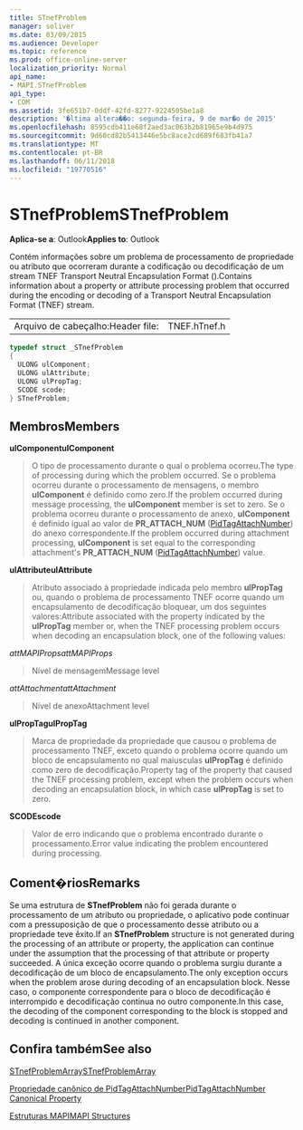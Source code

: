 ```yaml
---
title: STnefProblem
manager: soliver
ms.date: 03/09/2015
ms.audience: Developer
ms.topic: reference
ms.prod: office-online-server
localization_priority: Normal
api_name:
- MAPI.STnefProblem
api_type:
- COM
ms.assetid: 3fe651b7-0ddf-42fd-8277-9224505be1a8
description: '�ltima altera��o: segunda-feira, 9 de mar�o de 2015'
ms.openlocfilehash: 8595cdb411e68f2aed3ac063b2b81965e9b4d975
ms.sourcegitcommit: 9d60cd82b5413446e5bc8ace2cd689f683fb41a7
ms.translationtype: MT
ms.contentlocale: pt-BR
ms.lasthandoff: 06/11/2018
ms.locfileid: "19770516"
---
```

# <a name="stnefproblem"></a><span data-ttu-id="ba08d-103">STnefProblem</span><span class="sxs-lookup"><span data-stu-id="ba08d-103">STnefProblem</span></span>

  
  
<span data-ttu-id="ba08d-104">**Aplica-se a**: Outlook</span><span class="sxs-lookup"><span data-stu-id="ba08d-104">**Applies to**: Outlook</span></span> 
  
<span data-ttu-id="ba08d-105">Contém informações sobre um problema de processamento de propriedade ou atributo que ocorreram durante a codificação ou decodificação de um stream TNEF Transport Neutral Encapsulation Format ().</span><span class="sxs-lookup"><span data-stu-id="ba08d-105">Contains information about a property or attribute processing problem that occurred during the encoding or decoding of a Transport Neutral Encapsulation Format (TNEF) stream.</span></span>
  
|||
|:-----|:-----|
|<span data-ttu-id="ba08d-106">Arquivo de cabeçalho:</span><span class="sxs-lookup"><span data-stu-id="ba08d-106">Header file:</span></span>  <br/> |<span data-ttu-id="ba08d-107">TNEF.h</span><span class="sxs-lookup"><span data-stu-id="ba08d-107">Tnef.h</span></span>  <br/> |
   
```cpp
typedef struct _STnefProblem
{
  ULONG ulComponent;
  ULONG ulAttribute;
  ULONG ulPropTag;
  SCODE scode;
} STnefProblem;

```

## <a name="members"></a><span data-ttu-id="ba08d-108">Membros</span><span class="sxs-lookup"><span data-stu-id="ba08d-108">Members</span></span>

 <span data-ttu-id="ba08d-109">**ulComponent**</span><span class="sxs-lookup"><span data-stu-id="ba08d-109">**ulComponent**</span></span>
  
> <span data-ttu-id="ba08d-110">O tipo de processamento durante o qual o problema ocorreu.</span><span class="sxs-lookup"><span data-stu-id="ba08d-110">The type of processing during which the problem occurred.</span></span> <span data-ttu-id="ba08d-111">Se o problema ocorreu durante o processamento de mensagens, o membro **ulComponent** é definido como zero.</span><span class="sxs-lookup"><span data-stu-id="ba08d-111">If the problem occurred during message processing, the **ulComponent** member is set to zero.</span></span> <span data-ttu-id="ba08d-112">Se o problema ocorreu durante o processamento de anexo, **ulComponent** é definido igual ao valor de **PR_ATTACH_NUM** ([PidTagAttachNumber](pidtagattachnumber-canonical-property.md)) do anexo correspondente.</span><span class="sxs-lookup"><span data-stu-id="ba08d-112">If the problem occurred during attachment processing, **ulComponent** is set equal to the corresponding attachment's **PR_ATTACH_NUM** ([PidTagAttachNumber](pidtagattachnumber-canonical-property.md)) value.</span></span>
    
 <span data-ttu-id="ba08d-113">**ulAttribute**</span><span class="sxs-lookup"><span data-stu-id="ba08d-113">**ulAttribute**</span></span>
  
> <span data-ttu-id="ba08d-114">Atributo associado à propriedade indicada pelo membro **ulPropTag** ou, quando o problema de processamento TNEF ocorre quando um encapsulamento de decodificação bloquear, um dos seguintes valores:</span><span class="sxs-lookup"><span data-stu-id="ba08d-114">Attribute associated with the property indicated by the **ulPropTag** member or, when the TNEF processing problem occurs when decoding an encapsulation block, one of the following values:</span></span> 
    
 <span data-ttu-id="ba08d-115">_attMAPIProps_</span><span class="sxs-lookup"><span data-stu-id="ba08d-115">_attMAPIProps_</span></span>
  
> <span data-ttu-id="ba08d-116">Nível de mensagem</span><span class="sxs-lookup"><span data-stu-id="ba08d-116">Message level</span></span>
    
 <span data-ttu-id="ba08d-117">_attAttachment_</span><span class="sxs-lookup"><span data-stu-id="ba08d-117">_attAttachment_</span></span>
  
> <span data-ttu-id="ba08d-118">Nível de anexo</span><span class="sxs-lookup"><span data-stu-id="ba08d-118">Attachment level</span></span>
    
 <span data-ttu-id="ba08d-119">**ulPropTag**</span><span class="sxs-lookup"><span data-stu-id="ba08d-119">**ulPropTag**</span></span>
  
> <span data-ttu-id="ba08d-120">Marca de propriedade da propriedade que causou o problema de processamento TNEF, exceto quando o problema ocorre quando um bloco de encapsulamento no qual maiusculas **ulPropTag** é definido como zero de decodificação.</span><span class="sxs-lookup"><span data-stu-id="ba08d-120">Property tag of the property that caused the TNEF processing problem, except when the problem occurs when decoding an encapsulation block, in which case **ulPropTag** is set to zero.</span></span> 
    
 <span data-ttu-id="ba08d-121">**SCODE**</span><span class="sxs-lookup"><span data-stu-id="ba08d-121">**scode**</span></span>
  
> <span data-ttu-id="ba08d-122">Valor de erro indicando que o problema encontrado durante o processamento.</span><span class="sxs-lookup"><span data-stu-id="ba08d-122">Error value indicating the problem encountered during processing.</span></span>
    
## <a name="remarks"></a><span data-ttu-id="ba08d-123">Coment�rios</span><span class="sxs-lookup"><span data-stu-id="ba08d-123">Remarks</span></span>

<span data-ttu-id="ba08d-124">Se uma estrutura de **STnefProblem** não foi gerada durante o processamento de um atributo ou propriedade, o aplicativo pode continuar com a pressuposição de que o processamento desse atributo ou a propriedade teve êxito.</span><span class="sxs-lookup"><span data-stu-id="ba08d-124">If an **STnefProblem** structure is not generated during the processing of an attribute or property, the application can continue under the assumption that the processing of that attribute or property succeeded.</span></span> <span data-ttu-id="ba08d-125">A única exceção ocorre quando o problema surgiu durante a decodificação de um bloco de encapsulamento.</span><span class="sxs-lookup"><span data-stu-id="ba08d-125">The only exception occurs when the problem arose during decoding of an encapsulation block.</span></span> <span data-ttu-id="ba08d-126">Nesse caso, o componente correspondente para o bloco de decodificação é interrompido e decodificação continua no outro componente.</span><span class="sxs-lookup"><span data-stu-id="ba08d-126">In this case, the decoding of the component corresponding to the block is stopped and decoding is continued in another component.</span></span> 
  
## <a name="see-also"></a><span data-ttu-id="ba08d-127">Confira também</span><span class="sxs-lookup"><span data-stu-id="ba08d-127">See also</span></span>



[<span data-ttu-id="ba08d-128">STnefProblemArray</span><span class="sxs-lookup"><span data-stu-id="ba08d-128">STnefProblemArray</span></span>](stnefproblemarray.md)
  
[<span data-ttu-id="ba08d-129">Propriedade canônico de PidTagAttachNumber</span><span class="sxs-lookup"><span data-stu-id="ba08d-129">PidTagAttachNumber Canonical Property</span></span>](pidtagattachnumber-canonical-property.md)


[<span data-ttu-id="ba08d-130">Estruturas MAPI</span><span class="sxs-lookup"><span data-stu-id="ba08d-130">MAPI Structures</span></span>](mapi-structures.md)

